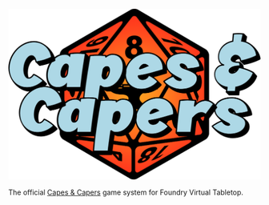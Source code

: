 ![Capes & Capers FVTT Logo](/assets/Capes-Capers-FVTT-Logo.png)

The official [Capes & Capers](https://github.com/CodyAbode/Capes-Capers) game system for Foundry Virtual Tabletop.